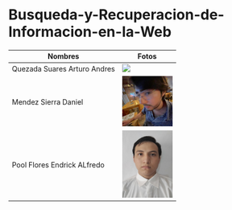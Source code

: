 # Busqueda-y-Recuperacion-de-Informacion-en-la-Web

|  Nombres  |  Fotos  |
|-----------|---------|
| Quezada Suares Arturo Andres | <img src="./img/" width="100" heigth="100"> |
| Mendez Sierra Daniel | <img src="./img/daniel.jpg" width="100" heigth="100"> |
| Pool Flores Endrick ALfredo | <img src="./img/endrick.jpg" width="100" heigth="100"> |

